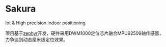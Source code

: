 # Sakura
Iot &amp;  High precision indoor positioning

项目基于[zephyr](https://www.zephyrproject.org/)开发，硬件采用DWM1000定位芯片融合MPU92509轴传感器，力争达到动态厘米级定位效果。
